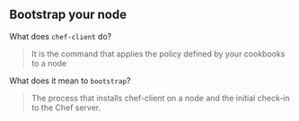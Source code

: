 ## Bootstrap your node 
What does `chef-client` do?
> It is the command that applies the policy defined by your cookbooks to a node 

What does it mean to `bootstrap`?
> The process that installs chef-client on a node and the initial check-in to the Chef server.

